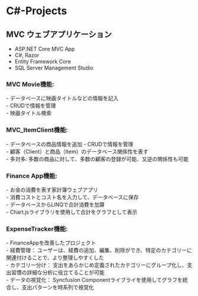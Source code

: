 # C#-Projects

<h2>MVC ウェブアプリケーション</h2>

- ASP.NET Core MVC App<br>
- C#, Razor<br>
- Entity Framework Core <br>
- SQL Server Management Studio <br>

<h3>MVC Movie機能: </h3>
- データベースに映画タイトルなどの情報を記入 <br>
- CRUDで情報を管理 <br>
- 映画タイトル検索 <br>

<h3>MVC_ItemClient機能: </h3>
- データベースの商品情報を追加
- CRUDで情報を管理 <br>
- 顧客（Client）と商品（Item）のデータベース関係性を表す <br>
  - 多対多: 多数の商品に対して、多数の顧客の登録が可能、又逆の関係性も可能

<h3>Finance App機能:</h3>
- お金の消費を表す家計簿ウェブアプリ<br>
- 消費コストとコスト名を入力して、データベースに保存<br>
- データベースからLINQで合計消費を加算<br>
- Chart.jsライブラリを使用して合計をグラフとして表示<br>

<h3>ExpenseTracker機能: </h3>
- FinanceAppを改善したプロジェクト<br>
- 経費管理： ユーザーは、経費の追加、編集、削除ができ、特定のカテゴリーに関連付けることで、より整理しやすくした<br>
- カテゴリー分け： 支出をあらかじめ定義されたカテゴリーにグループ化し、支出習慣の詳細な分析に役立てることが可能<br>
- データの視覚化： Syncfusion Componentライブライを使用してグラフを統合し、支出パターンを時系列で視覚化<br>


